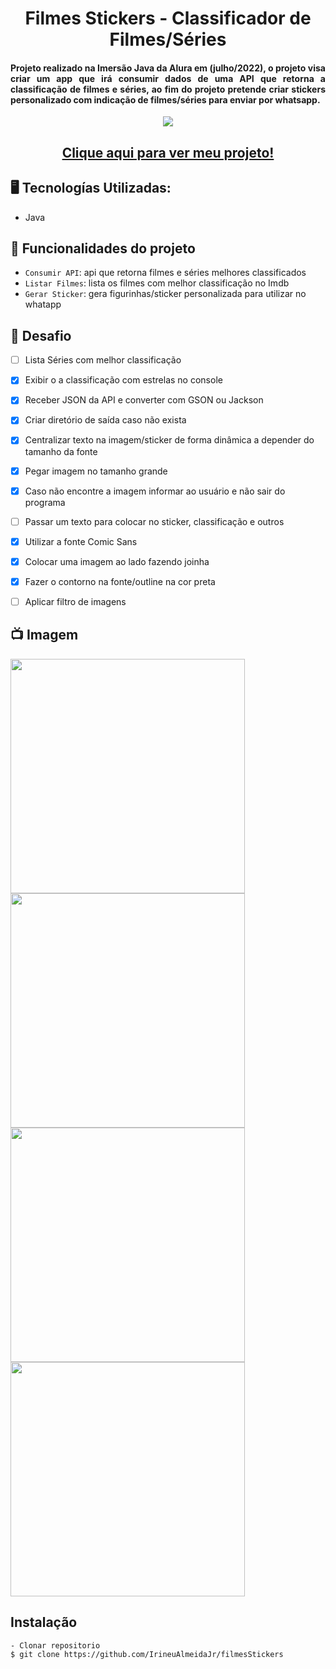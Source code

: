 <h1 align="center">Filmes Stickers - Classificador de Filmes/Séries</h1>
<h4 align="justify">Projeto realizado na Imersão Java da Alura em (julho/2022), o projeto visa criar um app que irá consumir dados de uma API que retorna a classificação de filmes e séries, ao fim do projeto pretende criar stickers personalizado com indicação de filmes/séries para enviar por whatsapp. </h4>

<p align="center">
<img src="http://img.shields.io/static/v1?label=STATUS&message=EM%20DESENVOLVIMENTO&color=GREEN&style=for-the-badge"/>
</p>

<h2 align="center"><a href="">Clique aqui para ver meu projeto!</a></h2>

## 🖥️ Tecnologías Utilizadas:

- Java </br>

## :hammer: Funcionalidades do projeto

- `Consumir API`: api que retorna filmes e séries melhores classificados
- `Listar Filmes`: lista os filmes com melhor classificação no Imdb
- `Gerar Sticker`: gera figurinhas/sticker personalizada para utilizar no whatapp


## 🎯 Desafio
- [ ] Lista Séries com melhor classificação
- [x] Exibir o a classificação com estrelas no console
- [x] Receber JSON da API e converter com GSON ou Jackson
- [x] Criar diretório de saída caso não exista
- [x] Centralizar texto na imagem/sticker de forma dinâmica a depender do tamanho da fonte
- [x] Pegar imagem no tamanho grande
- [x] Caso não encontre a imagem informar ao usuário e não sair do programa
- [ ] Passar um texto para colocar no sticker, classificação e outros
- [x] Utilizar a fonte Comic Sans
- [x] Colocar uma imagem ao lado fazendo joinha
- [x] Fazer o contorno na fonte/outline na cor preta
- [ ] Aplicar filtro de imagens


## 📺 Imagem
<div>
  <img src="https://github.com/IrineuAlmeidaJr/filmesStickers/blob/master/sampleImg/javaAlura1.jpg?raw=true" width="375" />
  <img src="https://github.com/IrineuAlmeidaJr/filmesStickers/blob/master/sampleImg/javaAlura2.jpg?raw=true" width="375" />
</div>
<div>
  <img src="https://github.com/IrineuAlmeidaJr/filmesStickers/blob/master/sampleImg/javaAlura3.jpg?raw=true" width="375" />
  <img src="https://github.com/IrineuAlmeidaJr/filmesStickers/blob/master/sampleImg/javaAlura4.jpeg?raw=true" width="375" />
</div>
 
 
 
## Instalação

    - Clonar repositorio
    $ git clone https://github.com/IrineuAlmeidaJr/filmesStickers


